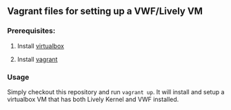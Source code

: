 ## Vagrant files for setting up a VWF/Lively VM ##

### Prerequisites:

1. Install [virtualbox](https://www.virtualbox.org/wiki/Downloads)

2. Install [vagrant](http://www.vagrantup.com/downloads.html)

### Usage

Simply checkout this repository and run `vagrant up`. It will install and setup
a virtualbox VM that has both Lively Kernel and VWF installed.
